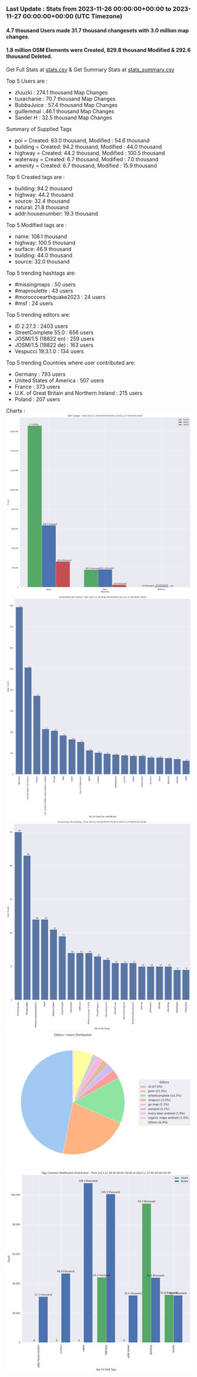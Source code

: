 ### Last Update : Stats from 2023-11-26 00:00:00+00:00 to 2023-11-27 00:00:00+00:00 (UTC Timezone)

#### 4.7 thousand Users made 31.7 thousand changesets with 3.0 million map changes.
#### 1.8 million OSM Elements were Created, 829.8 thousand Modified & 292.6 thousand Deleted.
Get Full Stats at [stats.csv](/stats/Global/Daily/stats.csv)
 & Get Summary Stats at [stats_summary.csv](/stats/Global/Daily/stats_summary.csv)

Top 5 Users are : 
- zluuzki : 274.1 thousand Map Changes
- tuxachanie : 70.7 thousand Map Changes
- BubbaJuice : 57.4 thousand Map Changes
- guillemmal : 46.1 thousand Map Changes
- Sander H : 32.5 thousand Map Changes

Summary of Supplied Tags
- poi = Created: 63.0 thousand, Modified : 54.6 thousand
- building = Created: 94.2 thousand, Modified : 44.0 thousand
- highway = Created: 44.2 thousand, Modified : 100.5 thousand
- waterway = Created: 6.7 thousand, Modified : 7.0 thousand
- amenity = Created: 6.7 thousand, Modified : 15.9 thousand


Top 5 Created tags are :
- building: 94.2 thousand
- highway: 44.2 thousand
- source: 32.4 thousand
- natural: 21.8 thousand
- addr:housenumber: 19.3 thousand


Top 5 Modified tags are :
- name: 108.1 thousand
- highway: 100.5 thousand
- surface: 46.9 thousand
- building: 44.0 thousand
- source: 32.0 thousand


Top 5 trending hashtags are:
- #missingmaps : 50 users
- #maproulette : 43 users
- #moroccoearthquake2023 : 24 users
- #msf : 24 users


Top 5 trending editors are:
- iD 2.27.3 : 2403 users
- StreetComplete 55.0 : 656 users
- JOSM/1.5 (18822 en) : 259 users
- JOSM/1.5 (18822 de) : 163 users
- Vespucci 19.3.1.0 : 134 users


Top 5 trending Countries where user contributed are:
- Germany : 793 users
- United States of America : 507 users
- France : 373 users
- U.K. of Great Britain and Northern Ireland : 215 users
- Poland : 207 users


 Charts : 
![Alt text](./stats_osm_changes.png) 
![Alt text](./stats_users_per_country.png) 
![Alt text](./stats_users_per_hashtag.png) 
![Alt text](./stats_editors_pie_chart.png) 
![Alt text](./stats_tags.png) 

